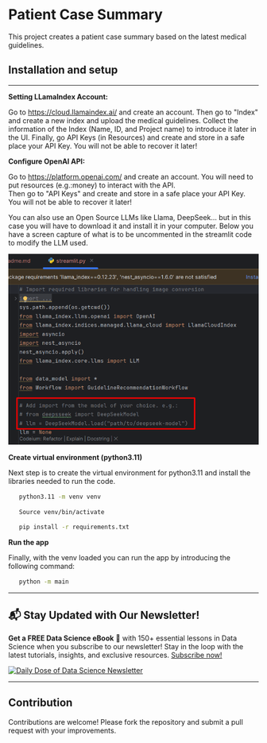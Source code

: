 # Patient Case Summary
This project creates a patient case summary based on the latest medical guidelines.

## Installation and setup

---

**Setting LLamaIndex Account:**

Go to https://cloud.llamaindex.ai/ and create an account. 
Then go to "Index" and create a new index and upload the medical guidelines. Collect the information of the Index (Name, ID, and Project name) to introduce it later in the UI.
Finally, go API Keys (in Resources) and create and store in a safe place your API Key. You will not be able to recover it later!

**Configure OpenAI API:**

Go to https://platform.openai.com/ and create an account. You will need to put resources (e.g.:money) to interact with the API.  
Then go to "API Keys" and create and store in a safe place your API Key. You will not be able to recover it later!

You can also use an Open Source LLMs like Llama, DeepSeek... but in this case you will have to download it and install it in your computer.
Below you have a screen capture of what is to be uncommented in the streamlit code to modify the LLM used.

![img.png](img.png)

**Create virtual environment (python3.11)**

Next step is to create the virtual environment for python3.11 and install the libraries needed to run the code.

```bash
   python3.11 -m venv venv
   ```
```bash
   Source venv/bin/activate
   ```
```bash
   pip install -r requirements.txt
   ```

**Run the app**
    
Finally, with the venv loaded you can run the app by introducing the following command:
    
```bash
   python -m main
   ```

---
## 📬 Stay Updated with Our Newsletter!
**Get a FREE Data Science eBook** 📖 with 150+ essential lessons in Data Science when you subscribe to our newsletter! Stay in the loop with the latest tutorials, insights, and exclusive resources. [Subscribe now!](https://join.dailydoseofds.com)

[![Daily Dose of Data Science Newsletter](https://github.com/patchy631/ai-engineering/blob/main/resources/join_ddods.png)](https://join.dailydoseofds.com)

---

## Contribution

Contributions are welcome! Please fork the repository and submit a pull request with your improvements.